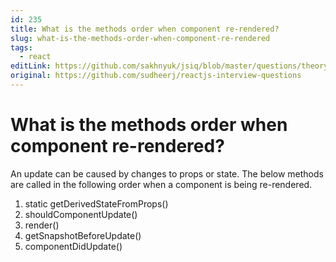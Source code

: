 ```yaml
---
id: 235
title: What is the methods order when component re-rendered?
slug: what-is-the-methods-order-when-component-re-rendered
tags:
  - react
editLink: https://github.com/sakhnyuk/jsiq/blob/master/questions/theory/react/235.md
original: https://github.com/sudheerj/reactjs-interview-questions
---
```


# What is the methods order when component re-rendered?

An update can be caused by changes to props or state. The below methods are called in the following order when a component is being re-rendered.

1. static getDerivedStateFromProps()
2. shouldComponentUpdate()
3. render()
4. getSnapshotBeforeUpdate()
5. componentDidUpdate()